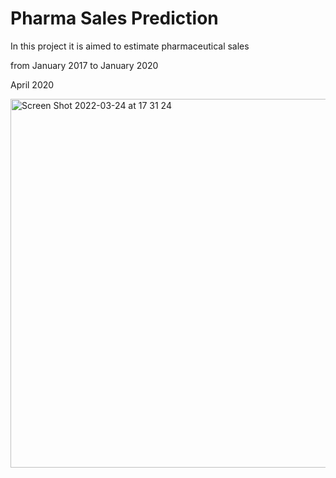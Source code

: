 # Pharma Sales Prediction

In this project it is aimed to estimate pharmaceutical sales 

from January 2017 to January 2020

April 2020


<img width="590" alt="Screen Shot 2022-03-24 at 17 31 24" src="https://user-images.githubusercontent.com/71854717/159939227-33be5655-72c1-47b5-bd6f-768a6dce2d02.png">

